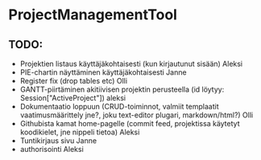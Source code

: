 # ProjectManagementTool

## TODO:

- Projektien listaus käyttäjäkohtaisesti (kun kirjautunut sisään) Aleksi
- PIE-chartin näyttäminen käyttäjäkohtaisesti Janne
- Register fix (drop tables etc) Olli
- GANTT-piirtäminen akitiivisen projektin perusteella (id löytyy: Session["ActiveProject"]) aleksi	
- Dokumentaatio loppuun (CRUD-toiminnot, valmiit templaatit vaatimusmäärittely jne?, joku text-editor plugari, markdown/html?) Olli
- Githubista kamat home-pagelle (commit feed, projektissa käytetyt koodikielet, jne nippeli tietoa) Aleksi
- Tuntikirjaus sivu Janne
- authorisointi Aleksi
